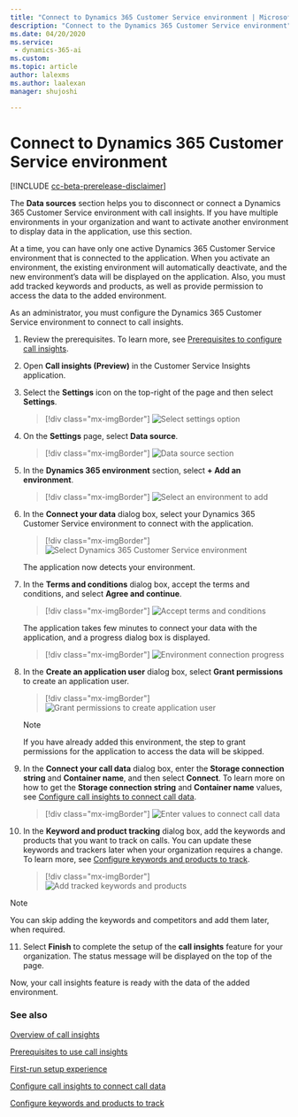 ```yaml
---
title: "Connect to Dynamics 365 Customer Service environment | MicrosoftDocs"
description: "Connect to the Dynamics 365 Customer Service environment"
ms.date: 04/20/2020
ms.service: 
 - dynamics-365-ai
ms.custom: 
ms.topic: article
author: lalexms
ms.author: laalexan
manager: shujoshi 

---
```


# Connect to Dynamics 365 Customer Service environment

[!INCLUDE [cc-beta-prerelease-disclaimer](../includes/cc-beta-prerelease-disclaimer.md)]

The **Data sources** section helps you to disconnect or connect a Dynamics 365 Customer Service environment with call insights. If you have multiple environments in your organization and want to activate another environment to display data in the application, use this section. 

At a time, you can have only one active Dynamics 365 Customer Service environment that is connected to the application. When you activate an environment, the existing environment will automatically deactivate, and the new environment’s data will be displayed on the application. Also, you must add tracked keywords and products, as well as provide permission to access the data to the added environment.

As an administrator, you must configure the Dynamics 365 Customer Service environment to connect to call insights.

1.	Review the prerequisites. To learn more, see [Prerequisites to configure call insights](ci-admin-prereqs.md).

2.	Open **Call insights (Preview)** in the Customer Service Insights application. 

3.	Select the **Settings** icon on the top-right of the page and then select **Settings**.

    > [!div class="mx-imgBorder"]
    > ![Select settings option](media/ci-app-admin-select-settings.png "Select settings option")

4.	On the **Settings** page, select **Data source**. 

    > [!div class="mx-imgBorder"]
    > ![Data source section](media/ci-app-admin-select-data-source.png "Data source section")
 
5.	In the **Dynamics 365 environment** section, select **+ Add an environment**.

    > [!div class="mx-imgBorder"]
    > ![Select an environment to add](media/si-app-admin-select-add-an-environment.png "Select an environment to add")
 
6.	In the **Connect your data** dialog box, select your Dynamics 365 Customer Service environment to connect with the application.

    > [!div class="mx-imgBorder"]
    > ![Select Dynamics 365 Customer Service environment](media/si-app-admin-connect-d365-organization.png "Select Dynamics 365 Customer Service environment")

    The application now detects your environment.

7.	In the **Terms and conditions** dialog box, accept the terms and conditions, and select **Agree and continue**.

    > [!div class="mx-imgBorder"]
    > ![Accept terms and conditions](media/si-app-admin-accept-tandc.png "Accept terms and conditions")
 
    The application takes few minutes to connect your data with the application, and a progress dialog box is displayed.

    > [!div class="mx-imgBorder"]
    > ![Environment connection progress](media/ci-app-admin-connection-progress-d365-org.png "Environment connection progress")
 
8.	In the **Create an application user** dialog box, select **Grant permissions** to create an application user.

    > [!div class="mx-imgBorder"]
    > ![Grant permissions to create application user](media/si-app-admin-grant-permission-create-app-user.png "Grant permissions to create application user")
 
    > [!NOTE]
    > If you have already added this environment, the step to grant permissions for the application to access the data will be skipped.

9.	In the **Connect your call data** dialog box, enter the **Storage connection string** and **Container name**, and then select **Connect**. To learn more on how to get the **Storage connection string** and **Container name** values, see [Configure call insights to connect call data](ci-admin-config-call-data.md).

    > [!div class="mx-imgBorder"]
    > ![Enter values to connect call data](media/ci-app-admin-select-data-source.png "Enter values to connect call data")
 
10.	In the **Keyword and product tracking** dialog box, add the keywords and products that you want to track on calls. You can update these keywords and trackers later when your organization requires a change. To learn more, see [Configure keywords and products to track](ci-admin-config-keywords-products.md).

    > [!div class="mx-imgBorder"]
    > ![Add tracked keywords and products](media/ci-app-admin-select-conversation-content.png "Add tracked keywords and products")
    
   > [!NOTE]
   > You can skip adding the keywords and competitors and add them later, when required.

11.	Select **Finish** to complete the setup of the **call insights** feature for your organization. The status message will be displayed on the top of the page.
  
Now, your call insights feature is ready with the data of the added environment.

### See also

[Overview of call insights](ci-overview.md)

[Prerequisites to use call insights](ci-admin-prereqs.md)

[First-run setup experience](ci-admin-fre-setup.md)

[Configure call insights to connect call data](ci-admin-config-call-data.md)

[Configure keywords and products to track](ci-admin-config-keywords-products.md)
